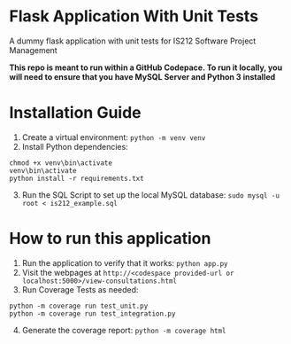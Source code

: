 # Flask Application With Unit Tests
A dummy flask application with unit tests for IS212 Software Project Management

**This repo is meant to run within a GitHub Codepace. To run it locally, you will need to ensure that you have MySQL Server and Python 3 installed**

# Installation Guide
1. Create a virtual environment: `python -m venv venv`
2. Install Python dependencies:
```
chmod +x venv\bin\activate
venv\bin\activate
python install -r requirements.txt
```
3. Run the SQL Script to set up the local MySQL database:  `sudo mysql -u root < is212_example.sql`

# How to run this application
1. Run the application to verify that it works: `python app.py`
2. Visit the webpages at `http://<codespace provided-url or localhost:5000>/view-consultations.html`
3. Run Coverage Tests as needed:
```
python -m coverage run test_unit.py 
python -m coverage run test_integration.py 
```
4. Generate the coverage report: `python -m coverage html`
